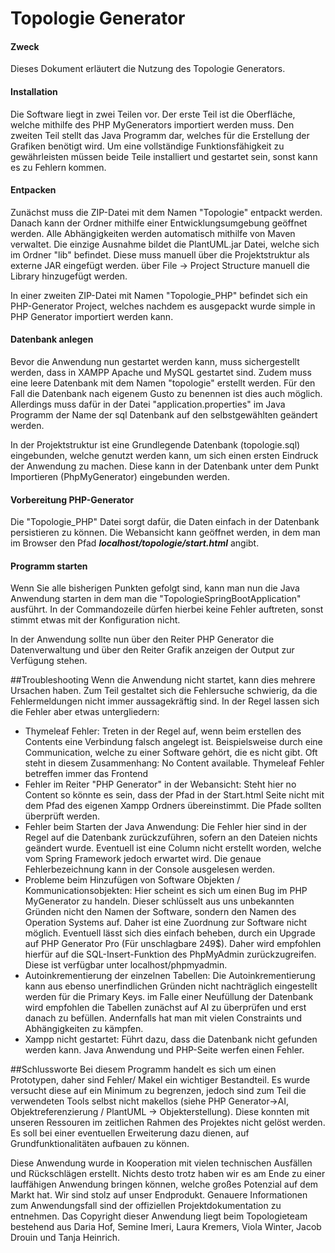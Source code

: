# Topologie Generator

#### Zweck
Dieses Dokument erläutert die Nutzung des Topologie Generators. 

#### Installation
Die Software liegt in zwei Teilen vor. Der erste Teil ist die Oberfläche, welche mithilfe des PHP MyGenerators 
importiert werden muss. Den zweiten Teil stellt das Java Programm dar, welches für die Erstellung der Grafiken
benötigt wird. Um eine vollständige Funktionsfähigkeit zu gewährleisten müssen beide Teile installiert und gestartet sein,
sonst kann es zu Fehlern kommen.

#### Entpacken

Zunächst muss die ZIP-Datei mit dem Namen "Topologie" entpackt werden. Danach kann der Ordner mithilfe einer Entwicklungsumgebung geöffnet werden.
Alle Abhängigkeiten werden automatisch mithilfe von Maven verwaltet. Die einzige Ausnahme bildet die PlantUML.jar Datei, 
welche sich im Ordner "lib" befindet. Diese muss manuell über die Projektstruktur als externe JAR eingefügt werden.
über File -> Project Structure manuell die Library hinzugefügt werden.

In einer zweiten ZIP-Datei mit Namen "Topologie_PHP" befindet sich ein PHP-Generator Project, welches nachdem es ausgepackt wurde simple
in PHP Generator importiert werden kann.

#### Datenbank anlegen
Bevor die Anwendung nun gestartet werden kann, muss sichergestellt werden, dass in XAMPP Apache und MySQL gestartet sind.
Zudem muss eine leere Datenbank mit dem Namen "topologie" erstellt werden. Für den Fall die Datenbank nach eigenem 
Gusto zu benennen ist dies auch möglich. Allerdings muss dafür in der Datei "application.properties" im
Java Programm der Name der sql Datenbank auf den selbstgewählten geändert werden.

In der Projektstruktur ist eine Grundlegende Datenbank (topologie.sql) eingebunden, welche genutzt werden kann, um sich einen ersten Eindruck der Anwendung zu machen. Diese kann in der Datenbank unter dem Punkt Importieren (PhpMyGenerator) eingebunden werden.

#### Vorbereitung PHP-Generator
Die "Topologie_PHP" Datei sorgt dafür, die Daten einfach in der Datenbank persistieren zu können. Die Webansicht
kann geöffnet werden, in dem man im Browser den Pfad _**localhost/topologie/start.html**_ angibt. 

#### Programm starten
Wenn Sie alle bisherigen Punkten gefolgt sind, kann man nun die Java Anwendung starten in dem man die "TopologieSpringBootApplication"
ausführt. In der Commandozeile dürfen hierbei keine Fehler auftreten, sonst stimmt etwas mit der Konfiguration nicht.

In der Anwendung sollte nun über den Reiter PHP Generator die Datenverwaltung und über den Reiter Grafik anzeigen der Output
zur Verfügung stehen.

##Troubleshooting
Wenn die Anwendung nicht startet, kann dies mehrere Ursachen haben. Zum Teil gestaltet sich die Fehlersuche schwierig, da die Fehlermeldungen
nicht immer aussagekräftig sind. In der Regel lassen sich die Fehler aber etwas untergliedern:

<ul>
<li>Thymeleaf Fehler: Treten in der Regel auf, wenn beim erstellen des Contents eine Verbindung falsch angelegt ist.
Beispielsweise durch eine Communication, welche zu einer Software gehört, die es nicht gibt. Oft steht in diesem Zusammenhang:
No Content available.
Thymeleaf Fehler betreffen immer das Frontend</li>
<li>Fehler im Reiter "PHP Generator" in der Webansicht: Steht hier no Content so könnte es sein, dass der Pfad in der Start.html
Seite nicht mit dem Pfad des eigenen Xampp Ordners übereinstimmt. Die Pfade sollten überprüft werden.</li>

<li>Fehler beim Starten der Java Anwendung: Die Fehler hier sind in der Regel auf die Datenbank zurückzuführen, sofern an den Dateien nichts geändert wurde.
Eventuell ist eine Column nicht erstellt worden, welche vom Spring Framework jedoch erwartet wird. Die genaue Fehlerbezeichnung kann
in der Console ausgelesen werden.</li>
<li> Probleme beim Hinzufügen von Software Objekten / Kommunicationsobjekten: Hier scheint es sich um einen Bug im
PHP MyGenerator zu handeln. Dieser schlüsselt aus uns unbekannten Gründen nicht den Namen der Software, sondern den Namen des Operation Systems auf.
Daher ist eine Zuordnung zur Software nicht möglich. Eventuell lässt sich dies einfach beheben, durch ein Upgrade auf PHP Generator Pro (Für unschlagbare 249$). Daher wird empfohlen hierfür auf die SQL-Insert-Funktion des PhpMyAdmin zurückzugreifen. Diese ist verfügbar unter localhost/phpmyadmin.</li>
<li>Autoinkrementierung der einzelnen Tabellen: Die Autoinkrementierung kann aus ebenso unerfindlichen Gründen nicht nachträglich eingestellt werden für die Primary Keys.
im Falle einer Neufüllung der Datenbank wird empfohlen die Tabellen zunächst auf AI zu überprüfen und erst danach zu befüllen. Andernfalls hat man mit vielen Constraints und Abhängigkeiten zu kämpfen.</li>
<li>Xampp nicht gestartet: Führt dazu, dass die Datenbank nicht gefunden werden kann. Java Anwendung und PHP-Seite werfen einen Fehler.</li>
</ul>

##Schlussworte
Bei diesem Programm handelt es sich um einen Prototypen, daher sind Fehler/ Makel ein wichtiger Bestandteil. Es wurde versucht diese auf ein Minimum zu begrenzen, jedoch sind zum Teil
die verwendeten Tools selbst nicht makellos (siehe PHP Generator->AI, Objektreferenzierung / PlantUML -> Objekterstellung). Diese konnten mit unseren Ressouren im zeitlichen Rahmen des Projektes nicht gelöst werden. 
Es soll bei einer eventuellen Erweiterung dazu dienen, auf Grundfunktionalitäten aufbauen zu können. 


Diese Anwendung wurde in Kooperation mit vielen technischen Ausfällen und Rückschlägen erstellt. Nichts desto trotz haben wir es am Ende zu einer lauffähigen Anwendung bringen können, welche großes Potenzial auf dem Markt hat. Wir sind stolz auf unser Endprodukt. Genauere Informationen zum Anwendungsfall sind der offiziellen Projektdokumentation zu entnehmen.
Das Copyright dieser Anwendung liegt beim Topologieteam bestehend aus Daria Hof, Semine Imeri, Laura Kremers, Viola Winter, Jacob Drouin und Tanja Heinrich.

